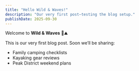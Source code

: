 ```yaml
---
title: "Hello Wild & Waves!"
description: "Our very first post—testing the blog setup."
publishDate: 2025-09-30
---
```


Welcome to **Wild & Waves** 🌊⛰️  

This is our very first blog post. Soon we’ll be sharing:  
- Family camping checklists  
- Kayaking gear reviews  
- Peak District weekend plans
